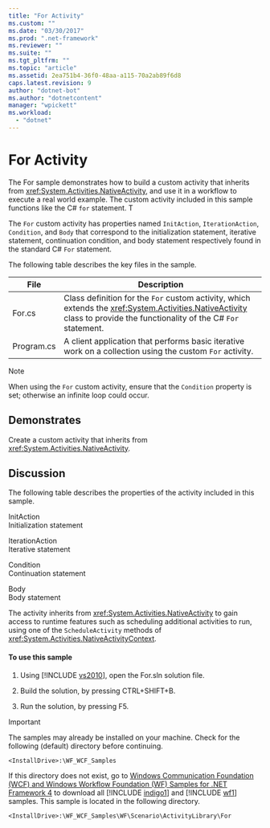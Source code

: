 ```yaml
---
title: "For Activity"
ms.custom: ""
ms.date: "03/30/2017"
ms.prod: ".net-framework"
ms.reviewer: ""
ms.suite: ""
ms.tgt_pltfrm: ""
ms.topic: "article"
ms.assetid: 2ea751b4-36f0-48aa-a115-70a2ab89f6d8
caps.latest.revision: 9
author: "dotnet-bot"
ms.author: "dotnetcontent"
manager: "wpickett"
ms.workload: 
  - "dotnet"
---
```

# For Activity
The For sample demonstrates how to build a custom activity that inherits from <xref:System.Activities.NativeActivity>, and use it in a workflow to execute a real world example. The custom activity included in this sample functions like the C# `for` statement. T  
  
 The `For` custom activity has properties named `InitAction`, `IterationAction`, `Condition`, and `Body` that correspond to the initialization statement, iterative statement, continuation condition, and body statement respectively found in the standard C# `For` statement.  
  
 The following table describes the key files in the sample.  
  
|File|Description|  
|----------|-----------------|  
|For.cs|Class definition for the `For` custom activity, which extends the <xref:System.Activities.NativeActivity> class to provide the functionality of the C# `For` statement.|  
|Program.cs|A client application that performs basic iterative work on a collection using the custom `For` activity.|  
  
> [!NOTE]
>  When using the `For` custom activity, ensure that the `Condition` property is set; otherwise an infinite loop could occur.  
  
## Demonstrates  
 Create a custom activity that inherits from <xref:System.Activities.NativeActivity>.  
  
## Discussion  
 The following table describes the properties of the activity included in this sample.  
  
 InitAction  
 Initialization statement  
  
 IterationAction  
 Iterative statement  
  
 Condition  
 Continuation statement  
  
 Body  
 Body statement  
  
 The activity inherits from <xref:System.Activities.NativeActivity> to gain access to runtime features such as scheduling additional activities to run, using one of the `ScheduleActivity` methods of <xref:System.Activities.NativeActivityContext>.  
  
#### To use this sample  
  
1. Using [!INCLUDE [vs2010](../../../../includes/vs2010-md.md)], open the For.sln solution file.  
  
2. Build the solution, by pressing CTRL+SHIFT+B.  
  
3. Run the solution, by pressing F5.  
  
> [!IMPORTANT]
>  The samples may already be installed on your machine. Check for the following (default) directory before continuing.  
> 
>  `<InstallDrive>:\WF_WCF_Samples`  
> 
>  If this directory does not exist, go to [Windows Communication Foundation (WCF) and Windows Workflow Foundation (WF) Samples for .NET Framework 4](http://go.microsoft.com/fwlink/?LinkId=150780) to download all [!INCLUDE [indigo1](../../../../includes/indigo1-md.md)] and [!INCLUDE [wf1](../../../../includes/wf1-md.md)] samples. This sample is located in the following directory.  
> 
>  `<InstallDrive>:\WF_WCF_Samples\WF\Scenario\ActivityLibrary\For`